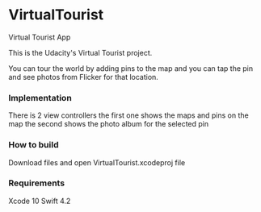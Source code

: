 # VirtualTourist
Virtual Tourist App

This is the Udacity's Virtual Tourist project.

You can tour the world by adding pins to the map and you can tap the pin and see photos from Flicker for that location.


### Implementation
There is 2 view controllers
the first one shows the maps and pins on the map
the second shows the photo album for the selected pin


### How to build
Download files and open VirtualTourist.xcodeproj file


### Requirements
Xcode 10
Swift 4.2
